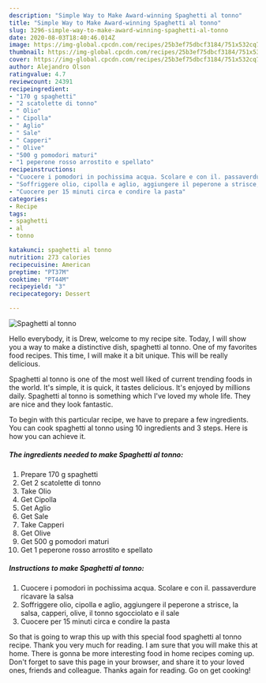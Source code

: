 ```yaml
---
description: "Simple Way to Make Award-winning Spaghetti al tonno"
title: "Simple Way to Make Award-winning Spaghetti al tonno"
slug: 3296-simple-way-to-make-award-winning-spaghetti-al-tonno
date: 2020-08-03T18:40:46.014Z
image: https://img-global.cpcdn.com/recipes/25b3ef75dbcf3184/751x532cq70/spaghetti-al-tonno-recipe-main-photo.jpg
thumbnail: https://img-global.cpcdn.com/recipes/25b3ef75dbcf3184/751x532cq70/spaghetti-al-tonno-recipe-main-photo.jpg
cover: https://img-global.cpcdn.com/recipes/25b3ef75dbcf3184/751x532cq70/spaghetti-al-tonno-recipe-main-photo.jpg
author: Alejandro Olson
ratingvalue: 4.7
reviewcount: 24391
recipeingredient:
- "170 g spaghetti"
- "2 scatolette di tonno"
- " Olio"
- " Cipolla"
- " Aglio"
- " Sale"
- " Capperi"
- " Olive"
- "500 g pomodori maturi"
- "1 peperone rosso arrostito e spellato"
recipeinstructions:
- "Cuocere i pomodori in pochissima acqua. Scolare e con il. passaverdure ricavare la salsa"
- "Soffriggere olio, cipolla e aglio, aggiungere il peperone a strisce, la salsa, capperi, olive, il tonno sgocciolato e il sale"
- "Cuocere per 15 minuti circa e condire la pasta"
categories:
- Recipe
tags:
- spaghetti
- al
- tonno

katakunci: spaghetti al tonno 
nutrition: 273 calories
recipecuisine: American
preptime: "PT37M"
cooktime: "PT44M"
recipeyield: "3"
recipecategory: Dessert

---
```



![Spaghetti al tonno](https://img-global.cpcdn.com/recipes/25b3ef75dbcf3184/751x532cq70/spaghetti-al-tonno-recipe-main-photo.jpg)

Hello everybody, it is Drew, welcome to my recipe site. Today, I will show you a way to make a distinctive dish, spaghetti al tonno. One of my favorites food recipes. This time, I will make it a bit unique. This will be really delicious.



Spaghetti al tonno is one of the most well liked of current trending foods in the world. It's simple, it is quick, it tastes delicious. It's enjoyed by millions daily. Spaghetti al tonno is something which I've loved my whole life. They are nice and they look fantastic.


To begin with this particular recipe, we have to prepare a few ingredients. You can cook spaghetti al tonno using 10 ingredients and 3 steps. Here is how you can achieve it.

<!--inarticleads1-->

##### The ingredients needed to make Spaghetti al tonno:

1. Prepare 170 g spaghetti
1. Get 2 scatolette di tonno
1. Take  Olio
1. Get  Cipolla
1. Get  Aglio
1. Get  Sale
1. Take  Capperi
1. Get  Olive
1. Get 500 g pomodori maturi
1. Get 1 peperone rosso arrostito e spellato




<!--inarticleads2-->

##### Instructions to make Spaghetti al tonno:

1. Cuocere i pomodori in pochissima acqua. Scolare e con il. passaverdure ricavare la salsa
1. Soffriggere olio, cipolla e aglio, aggiungere il peperone a strisce, la salsa, capperi, olive, il tonno sgocciolato e il sale
1. Cuocere per 15 minuti circa e condire la pasta




So that is going to wrap this up with this special food spaghetti al tonno recipe. Thank you very much for reading. I am sure that you will make this at home. There is gonna be more interesting food in home recipes coming up. Don't forget to save this page in your browser, and share it to your loved ones, friends and colleague. Thanks again for reading. Go on get cooking!
